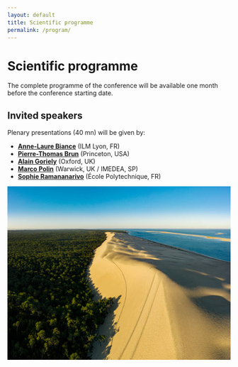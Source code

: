 ```yaml
---
layout: default
title: Scientific programme
permalink: /program/
---
```


# Scientific programme
The complete programme of the conference will be available one month before the conference starting date.

## Invited speakers
Plenary presentations (40 mn) will be given by:
- **<a href="https://ilm.univ-lyon1.fr/index.php?option=com_annuaire&task=agent&id=23">Anne-Laure Biance</a>** (ILM Lyon, FR)
- **<a href="https://cbe.princeton.edu/people/pierre-thomas-brun">Pierre-Thomas Brun</a>** (Princeton, USA)
- **<a href="http://goriely.com">Alain Goriely</a>** (Oxford, UK)
- **<a href="https://mpolin.com">Marco Polin</a>** (Warwick, UK / IMEDEA, SP)
- **<a href="https://scholar.google.com/citations?user=fwqI3vEAAAAJ">Sophie Ramananarivo</a>** (École Polytechnique, FR)
  
![Arcachon](/assets/img/dune_du_pilat.jpg)
